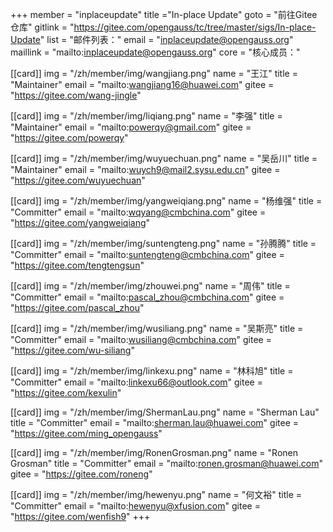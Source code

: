 ﻿+++
member = "inplaceupdate"
title ="In-place Update"
goto = "前往Gitee仓库"
gitlink = "https://gitee.com/opengauss/tc/tree/master/sigs/In-place-Update"
list = "邮件列表："
email = "inplaceupdate@opengauss.org"
maillink = "mailto:inplaceupdate@opengauss.org"
core = "核心成员："


[[card]]
img = "/zh/member/img/wangjiang.png"
name = "王江"
title = "Maintainer"
email = "mailto:wangjiang16@huawei.com"
gitee = "https://gitee.com/wang-jingle"

[[card]]
img = "/zh/member/img/liqiang.png"
name = "李强"
title = "Maintainer"
email = "mailto:powerqy@gmail.com"
gitee = "https://gitee.com/powerqy"

[[card]]
img = "/zh/member/img/wuyuechuan.png"
name = "吴岳川"
title = "Maintainer"
email = "mailto:wuych9@mail2.sysu.edu.cn"
gitee = "https://gitee.com/wuyuechuan"

[[card]]
img = "/zh/member/img/yangweiqiang.png"
name = "杨维强"
title = "Committer"
email = "mailto:wqyang@cmbchina.com"
gitee = "https://gitee.com/yangweiqiang"

[[card]]
img = "/zh/member/img/suntengteng.png"
name = "孙腾腾"
title = "Committer"
email = "mailto:suntengteng@cmbchina.com"
gitee = "https://gitee.com/tengtengsun"

[[card]]
img = "/zh/member/img/zhouwei.png"
name = "周伟"
title = "Committer"
email = "mailto:pascal_zhou@cmbchina.com"
gitee = "https://gitee.com/pascal_zhou"

[[card]]
img = "/zh/member/img/wusiliang.png"
name = "吴斯亮"
title = "Committer"
email = "mailto:wusiliang@cmbchina.com"
gitee = "https://gitee.com/wu-siliang"

[[card]]
img = "/zh/member/img/linkexu.png"
name = "林科旭"
title = "Committer"
email = "mailto:linkexu66@outlook.com"
gitee = "https://gitee.com/kexulin"

[[card]]
img = "/zh/member/img/ShermanLau.png"
name = "Sherman Lau"
title = "Committer"
email = "mailto:sherman.lau@huawei.com"
gitee = "https://gitee.com/ming_opengauss"

[[card]]
img = "/zh/member/img/RonenGrosman.png"
name = "Ronen Grosman"
title = "Committer"
email = "mailto:ronen.grosman@huawei.com"
gitee = "https://gitee.com/roneng"

[[card]]
img = "/zh/member/img/hewenyu.png"
name = "何文裕"
title = "Committer"
email = "mailto:hewenyu@xfusion.com"
gitee = "https://gitee.com/wenfish9"
+++